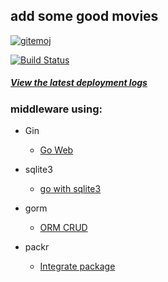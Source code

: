 ##  add some good movies  

[![gitemoj](https://camo.githubusercontent.com/2a4924a23bd9ef18afe793f4999b1b9ec474e48f/68747470733a2f2f696d672e736869656c64732e696f2f62616467652f6769746d6f6a692d253230f09f989c253230f09f988d2d4646444436372e7376673f7374796c653d666c61742d737175617265 "gitemoj success")](https://camo.githubusercontent.com/2a4924a23bd9ef18afe793f4999b1b9ec474e48f/68747470733a2f2f696d672e736869656c64732e696f2f62616467652f6769746d6f6a692d253230f09f989c253230f09f988d2d4646444436372e7376673f7374796c653d666c61742d737175617265)  

[![Build Status](https://www.travis-ci.org/br7roy/movie-system.svg?branch=master)](https://www.travis-ci.org/br7roy/movie-system)

#####  [View the latest deployment logs](deploy.log)


### middleware using:
-   Gin
    -   [Go Web](https://github.com/bddbnet/gin_readme_zh)
    
-   sqlite3

    -   [go with sqlite3](https://godoc.org/github.com/mattn/go-sqlite3)
    
-   gorm
    -   [ORM CRUD](http://gorm.book.jasperxu.com)
    
-   packr
    -   [Integrate package](https://godoc.org/github.com/gobuffalo/packr/v2)

